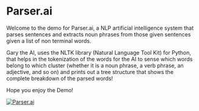 # Parser.ai
Welcome to the demo for Parser.ai, a NLP artificial intelligence system that parses sentences and extracts noun phrases from those given sentences given a list of non terminal words. 

Gary the AI, uses the NLTK library (Natural Language Tool Kit) for Python, that helps in the tokenization of the words for the AI to sense which words belong to which cluster (whether it is a noun phrase, a verb phrase, an adjective, and so on) and prints out a tree structure that shows the complete breakdown of the parsed words!

Hope you enjoy the Demo!

[![Parser.ai](http://img.https://youtu.be/vNWJYp5Qm64.jpg)](http://https://youtu.be/vNWJYp5Qm64 "Parser Demo")
